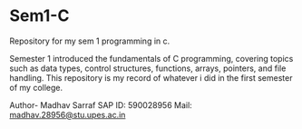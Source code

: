 # Sem1-C
Repository for my sem 1 programming in c.

Semester 1 introduced the fundamentals of C programming, covering topics such as data types, control structures, functions, arrays, pointers, and file handling.
This repository is my record of whatever i did in the first semester of my college.

Author- Madhav Sarraf
SAP ID: 590028956
Mail: madhav.28956@stu.upes.ac.in
